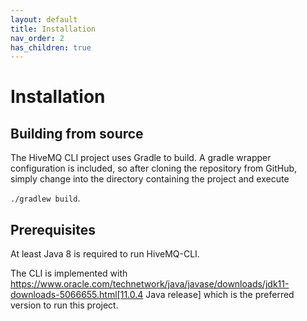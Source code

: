 ```yaml
---
layout: default
title: Installation
nav_order: 2
has_children: true
---
```


# Installation


## Building from source

The HiveMQ CLI project uses Gradle to build. A gradle wrapper configuration is included, so after cloning the 
repository from GitHub, simply change into the directory containing the project and execute 

``./gradlew build``.


## Prerequisites

At least Java 8 is required to run HiveMQ-CLI.

The CLI is implemented with https://www.oracle.com/technetwork/java/javase/downloads/jdk11-downloads-5066655.html[11.0.4 Java release] which is the preferred version to run this project.


